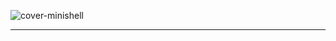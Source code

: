 ![cover-minishell](https://github.com/user-attachments/assets/88fe6719-7566-4942-83a9-4d5f76ba8895)




---
